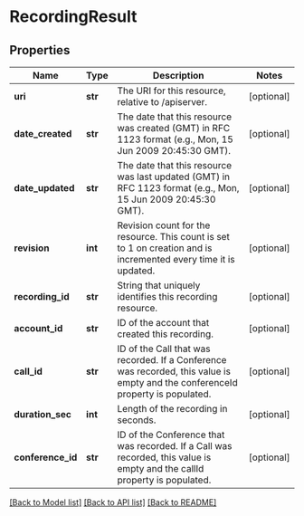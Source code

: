 # RecordingResult

## Properties

Name | Type | Description | Notes
------------ | ------------- | ------------- | -------------
**uri** | **str** | The URI for this resource, relative to /apiserver. | [optional] 
**date_created** | **str** | The date that this resource was created (GMT) in RFC 1123 format (e.g., Mon, 15 Jun 2009 20:45:30 GMT). | [optional] 
**date_updated** | **str** | The date that this resource was last updated (GMT) in RFC 1123 format (e.g., Mon, 15 Jun 2009 20:45:30 GMT). | [optional] 
**revision** | **int** | Revision count for the resource. This count is set to 1 on creation and is incremented every time it is updated. | [optional] 
**recording_id** | **str** | String that uniquely identifies this recording resource. | [optional] 
**account_id** | **str** | ID of the account that created this recording. | [optional] 
**call_id** | **str** | ID of the Call that was recorded. If a Conference was recorded, this value is empty and the conferenceId property is populated. | [optional] 
**duration_sec** | **int** | Length of the recording in seconds. | [optional] 
**conference_id** | **str** | ID of the Conference that was recorded. If a Call was recorded, this value is empty and the callId property is populated. | [optional] 

[[Back to Model list]](../README.md#documentation-for-models) [[Back to API list]](../README.md#documentation-for-api-endpoints) [[Back to README]](../README.md)


